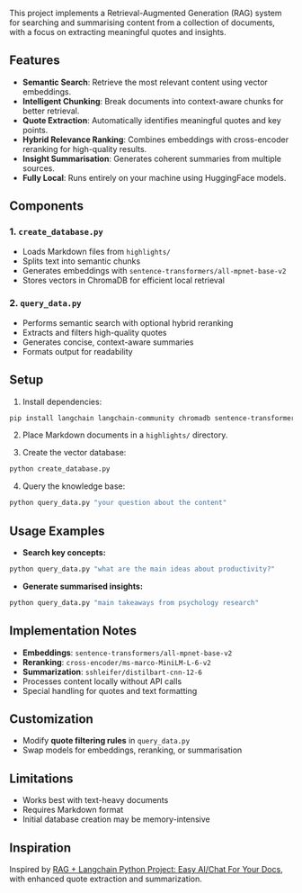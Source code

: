 This project implements a Retrieval-Augmented Generation (RAG) system for searching and summarising content from a collection of documents, with a focus on extracting meaningful quotes and insights.

## Features
* **Semantic Search**: Retrieve the most relevant content using vector embeddings.
* **Intelligent Chunking**: Break documents into context-aware chunks for better retrieval.
* **Quote Extraction**: Automatically identifies meaningful quotes and key points.
* **Hybrid Relevance Ranking**: Combines embeddings with cross-encoder reranking for high-quality results.
* **Insight Summarisation**: Generates coherent summaries from multiple sources.
* **Fully Local**: Runs entirely on your machine using HuggingFace models.

## Components
### 1. `create_database.py`
* Loads Markdown files from `highlights/`
* Splits text into semantic chunks
* Generates embeddings with `sentence-transformers/all-mpnet-base-v2`
* Stores vectors in ChromaDB for efficient local retrieval

### 2. `query_data.py`
* Performs semantic search with optional hybrid reranking
* Extracts and filters high-quality quotes
* Generates concise, context-aware summaries
* Formats output for readability

## Setup
1. Install dependencies:
```bash
pip install langchain langchain-community chromadb sentence-transformers transformers torch
```

2. Place Markdown documents in a `highlights/` directory.

3. Create the vector database:
```bash
python create_database.py
```

4. Query the knowledge base:
```bash
python query_data.py "your question about the content"
```

## Usage Examples
* **Search key concepts:**
```bash
python query_data.py "what are the main ideas about productivity?"
```

* **Generate summarised insights:**
```bash
python query_data.py "main takeaways from psychology research"
```

## Implementation Notes
* **Embeddings**: `sentence-transformers/all-mpnet-base-v2`
* **Reranking**: `cross-encoder/ms-marco-MiniLM-L-6-v2`
* **Summarization**: `sshleifer/distilbart-cnn-12-6`
* Processes content locally without API calls
* Special handling for quotes and text formatting

## Customization
* Modify **quote filtering rules** in `query_data.py`
* Swap models for embeddings, reranking, or summarisation

## Limitations
* Works best with text-heavy documents
* Requires Markdown format
* Initial database creation may be memory-intensive

## Inspiration
Inspired by [RAG + Langchain Python Project: Easy AI/Chat For Your Docs](https://www.youtube.com/watch?v=tcqEUSNCn8I), with enhanced quote extraction and summarization.
